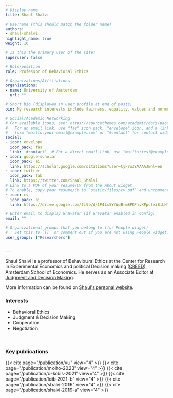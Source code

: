 ```yaml
---
# Display name
title: Shaul Shalvi

# Username (this should match the folder name)
authors:
- shaul-shalvi
highlight_name: true
weight: 10

# Is this the primary user of the site?
superuser: false

# Role/position
role: Professor of Behavioral Ethics

# Organizations/Affiliations
organizations:
- name: University of Amsterdam
  url: ""

# Short bio (displayed in user profile at end of posts)
bio: My research interests include fairness, equality, values and norms.

# Social/Academic Networking
# For available icons, see: https://sourcethemes.com/academic/docs/page-builder/#icons
#   For an email link, use "fas" icon pack, "envelope" icon, and a link in the
#   form "mailto:your-email@example.com" or "#contact" for contact widget.
social:
- icon: envelope
  icon_pack: fas
  link: '#contact'  # For a direct email link, use "mailto:test@example.org".
- icon: google-scholar
  icon_pack: ai
  link: https://scholar.google.com/citations?user=CyFrw3YAAAAJ&hl=en
- icon: twitter
  icon_pack: fab
  link: https://twitter.com/Shaul_Shalvi
# Link to a PDF of your resume/CV from the About widget.
# To enable, copy your resume/CV to `static/files/cv.pdf` and uncomment the lines below.
- icon: cv
  icon_pack: ai
  link: https://drive.google.com/file/d/1P4Ls5YYWsBrmBPKPnvKPpclei8iLHYaX/view

# Enter email to display Gravatar (if Gravatar enabled in Config)
email: ""

# Organizational groups that you belong to (for People widget)
#   Set this to `[]` or comment out if you are not using People widget.
user_groups: ["Researchers"]


---
```


Shaul Shalvi is a professor of Behavioural Ethics at the Center for Research in Experimental Economics and political Decision making ([CREED](https://www.creedexperiment.nl/creed/)), Amsterdam School of Economics. He serves as an Associate Editor at [Judgment and Decision Making](http://journal.sjdm.org/).  

More information can be found on [Shaul's personal website](https://www.uva.nl/en/profile/s/h/s.shalvi/s.shalvi.html).


### Interests
- Behavioral Ethics
- Judgment & Decision Making
- Cooperation
- Negotiation


<br>

### Key publications
{{< cite page="/publication/vu" view="4" >}}
{{< cite page="/publication/molho-2023" view="4" >}}
{{< cite page="/publication/c-kobis-2021" view="4" >}}
{{< cite page="/publication/leib-2021-b" view="4" >}}
{{< cite page="/publication/shalvi-2016" view="4" >}}
{{< cite page="/publication/shalvi-2019-a" view="4" >}}
